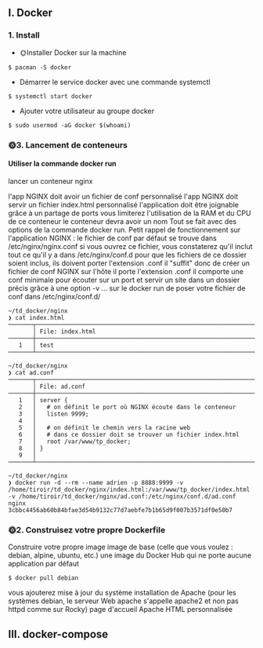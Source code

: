 ## I. Docker

### 1. Install

- 🌞Installer Docker sur la machine

```$ pacman -S docker```

- Démarrer le service docker avec une commande systemctl
  
```$ systemctl start docker```

- Ajouter votre utilisateur au groupe docker
  
```$ sudo usermod -aG docker $(whoami)```

### 🌞3. Lancement de conteneurs 

#### Utiliser la commande docker run
lancer un conteneur nginx

l'app NGINX doit avoir un fichier de conf personnalisé
l'app NGINX doit servir un fichier index.html personnalisé
l'application doit être joignable grâce à un partage de ports
vous limiterez l'utilisation de la RAM et du CPU de ce conteneur
le conteneur devra avoir un nom
Tout se fait avec des options de la commande docker run.
Petit rappel de fonctionnement sur l'application NGINX :
le fichier de conf par défaut se trouve dans /etc/nginx/nginx.conf
si vous ouvrez ce fichier, vous constaterez qu'il inclut tout ce qu'il y a dans /etc/nginx/conf.d
pour que les fichiers de ce dossier soient inclus, ils doivent porter l'extension .conf
il "suffit" donc
de créer un fichier de conf NGINX sur l'hôte
il porte l'extension .conf
il comporte une conf minimale pour écouter sur un port et servir un site dans un dossier précis
grâce à une option -v ... sur le docker run
de poser votre fichier de conf dans /etc/nginx/conf.d/
```
~/td_docker/nginx 
❯ cat index.html 
───────┬─────────────────────────────────────────────────────────────────────────────────────────────────────────────────────────────────────────
       │ File: index.html
───────┼─────────────────────────────────────────────────────────────────────────────────────────────────────────────────────────────────────────
   1   │ test
───────┴─────────────────────────────────────────────────────────────────────────────────────────────────────────────────────────────────────────

~/td_docker/nginx 
❯ cat ad.conf 
───────┬─────────────────────────────────────────────────────────────────────────────────────────────────────────────────────────────────────────
       │ File: ad.conf
───────┼─────────────────────────────────────────────────────────────────────────────────────────────────────────────────────────────────────────
   1   │ server {
   2   │   # on définit le port où NGINX écoute dans le conteneur
   3   │   listen 9999;
   4   │   
   5   │   # on définit le chemin vers la racine web
   6   │   # dans ce dossier doit se trouver un fichier index.html
   7   │   root /var/www/tp_docker; 
   8   │ }
   9   │ 
───────┴─────────────────────────────────────────────────────────────────────────────────────────────────────────────────────────────────────────

~/td_docker/nginx 
❯ docker run -d --rm --name adrien -p 8888:9999 -v /home/tiroir/td_docker/nginx/index.html:/var/www/tp_docker/index.html -v /home/tiroir/td_docker/nginx/ad.conf:/etc/nginx/conf.d/ad.conf nginx
3cbbc4456ab60b84bfae3d54b9132c77d7aebfe7b1b65d9f007b3571df0e50b7
```

### 🌞2. Construisez votre propre Dockerfile
Construire votre propre image
image de base (celle que vous voulez : debian, alpine, ubuntu, etc.)
une image du Docker Hub
qui ne porte aucune application par défaut

```$ docker pull debian```

vous ajouterez
mise à jour du système
installation de Apache (pour les systèmes debian, le serveur Web apache s'appelle apache2 et non pas httpd comme sur Rocky)
page d'accueil Apache HTML personnalisée

## III. docker-compose





